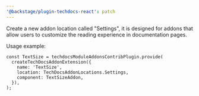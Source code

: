 ```yaml
---
'@backstage/plugin-techdocs-react': patch
---
```


Create a new addon location called "Settings", it is designed for addons that allow users to customize the reading experience in documentation pages.

Usage example:

```tsx
const TextSize = techdocsModuleAddonsContribPlugin.provide(
  createTechDocsAddonExtension({
    name: 'TextSize',
    location: TechDocsAddonLocations.Settings,
    component: TextSizeAddon,
  }),
);
```
